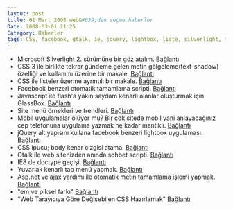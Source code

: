 ```yaml
---
layout: post
title: 01 Mart 2008 web&#039;den seçme haberler
Date: 2008-03-01 21:25
Category: Haberler
tags: CSS, facebook, gtalk, ie, jquery, lightbox, liste, silverlight, text-shadow
---
```


-   Microsoft Silverlight 2. sürümüne bir göz atalım. [Bağlantı][]
-   CSS 3 ile birlikte tekrar gündeme gelen metin gölgeleme(text-shadow)
    özelliği ve kullanımı üzerine bir makale. [Bağlantı][1]
-   CSS ile listeler üzerine ayrıntılı bir makale. [Bağlantı][2]
-   Facebook benzeri otomatik tamamlama scripti. [Bağlantı][3]
-   Javascript ile flash'a yakın saydam kenarlı alanlar oluşturmak için
    GlassBox. [Bağlantı][4]
-   Site menü örnekleri ve trendleri. [Bağlantı][5]
-   Mobil uygulamalar ölüyor mu? Bir çok sitede mobil yani anlayacağınız
    cep telefonuna uygulama yazmak ne kadar mantıklı. [Bağlantı][6]
-   jQuery alt yapısını kullana facebook benzeri lightbox uygulaması.
    [Bağlantı][7]
-   CSS ipucu; body kenar çizgisi atama. [Bağlantı][8]
-   Gtalk ile web sitenizden anında sohbet scripti. [Bağlantı][9]
-   IE8 de doctype geçişi. [Bağlantı][10]
-   Yuvarlak kenarlı tab menü yapmak. [Bağlantı][11]
-   Asp.net ve ajax yardımı ile otomatik metin tamamlama işlemi yapmak.
    [Bağlantı][12]
-   "em ve piksel farkı" [Bağlantı][13]
-   "Web Tarayıcıya Göre Değişebilen CSS Hazırlamak" [Bağlantı][14]


  [Bağlantı]: http://weblogs.asp.net/scottgu/archive/2008/02/22/first-look-at-silverlight-2.aspx
    "Silverlight 2. sürüm"
  [1]: https://dev.opera.com/articles/css-text-shadows-and-background-sizing/
    "metin gölgeleme"
  [2]: http://konstruktors.com/blog/design-suggetions/125-how-to-create-beautiful-and-elegant-html-lists-using-css/
    "CSS listeler"
  [3]: http://devthought.com/textboxlist-meets-autocompletion/
    "otomatik tamamlama"
  [4]: http://www.glassbox-js.com/#Home "glassbox"
  [5]: http://www.smashingmagazine.com/2008/02/26/navigation-menus-trends-and-examples/
    "menüler"
  [6]: http://mobileopportunity.blogspot.com/2008/02/mobile-applications-rip.html
    "cepte program"
  [7]: http://famspam.com/facebox "facebook lightbox örneği"
  [8]: http://css-tricks.com/css-trick-creating-a-body-border/
    "body elemanınna kenar çizgisi atama"
  [9]: http://googlesystem.blogspot.com/2008/02/chat-with-your-sites-visitors-using.html
    "gtalk web sitemde"
  [10]: http://www.456bereastreet.com/archive/200802/doctype_switching_for_ie_8/
    "ie 8"
  [11]: http://dojocampus.org/content/?p=27 "yuvarlak kenarlı menü"
  [12]: http://www.c-sharpcorner.com/UploadFile/raj1979/AutoComplete02142008113654AM/AutoComplete.aspx
    "otomatik tamamlama"
  [13]: http://www.orhanekici.com/em-ve-px-farki "em mi piksel mi"
  [14]: http://www.hakkiceylan.com/web-tarayiciya-gore-degisebilen-css-hazirlamak/
    "css farklı tarayıcıta göre yaz"
